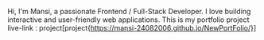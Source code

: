 Hi, I'm Mansi, a passionate Frontend / Full-Stack Developer. I love building interactive and user-friendly web applications.
This is my portfolio project live-link : project[project{https://mansi-24082006.github.io/NewPortFolio/}]
